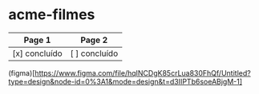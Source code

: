 # acme-filmes
Page 1        | Page 2
---------     | ------
[x] concluído | [ ] concluído

(figma)[https://www.figma.com/file/hqINCDgK85crLua830FhQf/Untitled?type=design&node-id=0%3A1&mode=design&t=d3IIPTb6soeABjgM-1]